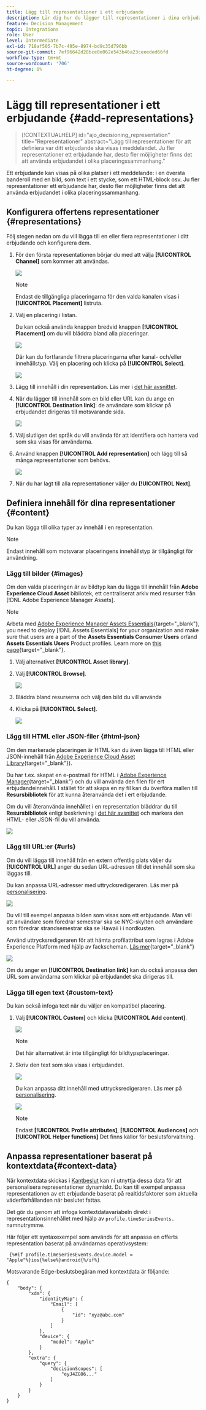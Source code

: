 ```yaml
---
title: Lägg till representationer i ett erbjudande
description: Lär dig hur du lägger till representationer i dina erbjudanden
feature: Decision Management
topic: Integrations
role: User
level: Intermediate
exl-id: 718af505-7b7c-495e-8974-bd9c35d796bb
source-git-commit: 7ef96642d28bce0e062e543b46a23ceeeded66fd
workflow-type: tm+mt
source-wordcount: '706'
ht-degree: 0%

---
```


# Lägg till representationer i ett erbjudande {#add-representations}

>[!CONTEXTUALHELP]
>id="ajo_decisioning_representation"
>title="Representationer"
>abstract="Lägg till representationer för att definiera var ditt erbjudande ska visas i meddelandet. Ju fler representationer ett erbjudande har, desto fler möjligheter finns det att använda erbjudandet i olika placeringssammanhang."

Ett erbjudande kan visas på olika platser i ett meddelande: i en översta banderoll med en bild, som text i ett stycke, som ett HTML-block osv. Ju fler representationer ett erbjudande har, desto fler möjligheter finns det att använda erbjudandet i olika placeringssammanhang.

## Konfigurera offertens representationer {#representations}

Följ stegen nedan om du vill lägga till en eller flera representationer i ditt erbjudande och konfigurera dem.

1. För den första representationen börjar du med att välja **[!UICONTROL Channel]** som kommer att användas.

   ![](../assets/channel-placement.png)

   >[!NOTE]
   >
   >Endast de tillgängliga placeringarna för den valda kanalen visas i **[!UICONTROL Placement]** listruta.

1. Välj en placering i listan.

   Du kan också använda knappen bredvid knappen **[!UICONTROL Placement]** om du vill bläddra bland alla placeringar.

   ![](../assets/browse-button-placements.png)

   Där kan du fortfarande filtrera placeringarna efter kanal- och/eller innehållstyp. Välj en placering och klicka på **[!UICONTROL Select]**.

   ![](../assets/browse-placements.png)

1. Lägg till innehåll i din representation. Läs mer i [det här avsnittet](#content).

1. När du lägger till innehåll som en bild eller URL kan du ange en **[!UICONTROL Destination link]**: de användare som klickar på erbjudandet dirigeras till motsvarande sida.

   ![](../assets/offer-destination-link.png)

1. Välj slutligen det språk du vill använda för att identifiera och hantera vad som ska visas för användarna.

1. Använd knappen **[!UICONTROL Add representation]** och lägg till så många representationer som behövs.

   ![](../assets/offer-add-representation.png)

1. När du har lagt till alla representationer väljer du **[!UICONTROL Next]**.

## Definiera innehåll för dina representationer {#content}

Du kan lägga till olika typer av innehåll i en representation.

>[!NOTE]
>
>Endast innehåll som motsvarar placeringens innehållstyp är tillgängligt för användning.

### Lägg till bilder {#images}

Om den valda placeringen är av bildtyp kan du lägga till innehåll från **Adobe Experience Cloud Asset** bibliotek, ett centraliserat arkiv med resurser från [!DNL Adobe Experience Manager Assets].

>[!NOTE]
>
> Arbeta med [Adobe Experience Manager Assets Essentials](https://experienceleague.adobe.com/docs/experience-manager-assets-essentials/help/introduction.html){target="_blank"}, you need to deploy [!DNL Assets Essentials] for your organization and make sure that users are a part of the **Assets Essentials Consumer Users** or/and **Assets Essentials Users** Product profiles. Learn more on [this page](https://experienceleague.adobe.com/docs/experience-manager-assets-essentials/help/get-started-admins/deploy-administer.html){target="_blank"}.

1. Välj alternativet **[!UICONTROL Asset library]**.

1. Välj **[!UICONTROL Browse]**.

   ![](../assets/offer-browse-asset-library.png)

1. Bläddra bland resurserna och välj den bild du vill använda

1. Klicka på **[!UICONTROL Select]**.

   ![](../assets/offer-select-asset.png)

### Lägg till HTML eller JSON-filer {#html-json}

Om den markerade placeringen är HTML kan du även lägga till HTML eller JSON-innehåll från [Adobe Experience Cloud Asset Library](https://experienceleague.adobe.com/docs/experience-manager-assets-essentials/help/introduction.html){target="_blank"}).

Du har t.ex. skapat en e-postmall för HTML i [Adobe Experience Manager](https://experienceleague.adobe.com/docs/experience-manager.html){target="_blank"} och du vill använda den filen för ert erbjudandeinnehåll. I stället för att skapa en ny fil kan du överföra mallen till **Resursbibliotek** för att kunna återanvända det i ert erbjudande.

Om du vill återanvända innehållet i en representation bläddrar du till **Resursbibliotek** enligt beskrivning i [det här avsnittet](#images) och markera den HTML- eller JSON-fil du vill använda.

![](../assets/offer-browse-asset-library-json.png)

### Lägg till URL:er {#urls}

Om du vill lägga till innehåll från en extern offentlig plats väljer du **[!UICONTROL URL]** anger du sedan URL-adressen till det innehåll som ska läggas till.

Du kan anpassa URL-adresser med uttrycksredigeraren. Läs mer på [personalisering](../../personalization/personalize.md#use-expression-editor).

![](../assets/offer-content-url.png)

Du vill till exempel anpassa bilden som visas som ett erbjudande. Man vill att användare som föredrar semestrar ska se NYC-skylten och användare som föredrar strandsemestrar ska se Hawaii i i nordkusten.

Använd uttrycksredigeraren för att hämta profilattribut som lagras i Adobe Experience Platform med hjälp av fackscheman. [Läs mer](https://experienceleague.adobe.com/docs/experience-platform/profile/union-schemas/union-schemas-overview.html){target="_blank"}

![](../assets/offer-content-url-personalization.png)

Om du anger en **[!UICONTROL Destination link]** kan du också anpassa den URL som användarna som klickar på erbjudandet ska dirigeras till.

### Lägga till egen text {#custom-text}

Du kan också infoga text när du väljer en kompatibel placering.

1. Välj **[!UICONTROL Custom]** och klicka **[!UICONTROL Add content]**.

   ![](../assets/offer-add-content.png)

   >[!NOTE]
   >
   >Det här alternativet är inte tillgängligt för bildtypsplaceringar.

1. Skriv den text som ska visas i erbjudandet.

   ![](../assets/offer-text-content.png)

   Du kan anpassa ditt innehåll med uttrycksredigeraren. Läs mer på [personalisering](../../personalization/personalize.md#use-expression-editor).

   ![](../assets/offer-personalization.png)

   >[!NOTE]
   >
   >Endast **[!UICONTROL Profile attributes]**, **[!UICONTROL Audiences]** och **[!UICONTROL Helper functions]** Det finns källor för beslutsförvaltning.

## Anpassa representationer baserat på kontextdata{#context-data}

När kontextdata skickas i [Kantbeslut](../api-reference/offer-delivery-api/edge-decisioning-api.md) kan ni utnyttja dessa data för att personalisera representationer dynamiskt. Du kan till exempel anpassa representationen av ett erbjudande baserat på realtidsfaktorer som aktuella väderförhållanden när beslutet fattas.

Det gör du genom att infoga kontextdatavariabeln direkt i representationsinnehållet med hjälp av `profile.timeSeriesEvents.` namnutrymme.

Här följer ett syntaxexempel som används för att anpassa en offerts representation baserat på användarnas operativsystem:

```
 {%#if profile.timeSeriesEvents.device.model = "Apple"%}ios{%else%}android{%/if%} 
```

Motsvarande Edge-beslutsbegäran med kontextdata är följande:

```
{
    "body": {
        "xdm": {
            "identityMap": {
                "Email": [
                    {
                        "id": "xyz@abc.com"
                    }
                ]
            },
            "device": {
                "model": "Apple"
            }
        },
        "extra": {
            "query": {
                "decisionScopes": [
                    "eyJ4ZG06..."
                ]
            }
        }
    }
}
```
